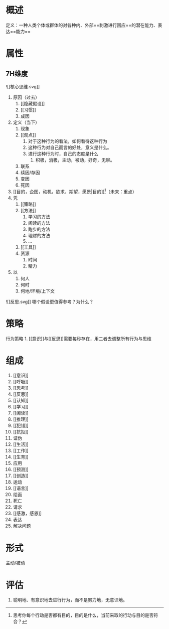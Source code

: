 # 概述
定义：一种人类个体或群体的对各种内、外部==刺激进行回应==的潜在能力、表达==能力==
# 属性
## 7H维度
![[核心思维.svg]]
1. 原因（过去）
	1. [[隐藏假设]]
	2. [[习惯]]
	3. 成因
2. 定义（当下）
	1. 现象
	2. [[观点]]
		1. 对于这种行为的看法，如何看待这种行为
		2. 这种行为对自己而言的好处，意义是什么。
		3. 进行这种行为时，自己的态度是什么
			1. 积极，消极，主动，被动，好奇，无聊。
	3. 联系
	4. 续因/存因
	5. 变因
	6. 死因
3. [[目的，企图，动机，欲求，期望，愿景|目的]][^1]（未来：重点）
4. 凭
	1. [[策略]]
	2. [[方法]]
		1. 学习的方法
		2. 阅读的方法
		3. 跑步的方法
		4. 理财的方法
		5. ...
	3. [[工具]]
	4. 资源
		1. 时间
		2. 精力
5. 以
	1. 何人
	2. 何时
	3. 何地/环境/上下文

![[反思.svg]]
哪个假设更值得参考？为什么？
# 策略
行为策略
	1. [[意识]]与[[反思]]需要每秒存在，用二者去调整所有行为与思维
# 组成
1. [[意识]]
4. [[呼吸]]
3. [[思考]]
5. [[反思]]
2. [[认知]]
6. [[学习]]
7. [[阅读]]
8. [[推理]]
9. [[犯错]]
10. [[抗拒]]
11. 证伪
12. [[生活]]
13. [[工作]]
14. [[生育]]
15. 应用
16. [[预测]]
17. [[创造]]
18.  运动
19. [[语言]]
20. 绘画
21. 死亡
22. 请求
23. [[感激，感恩]]
24. 表达
25. 解决问题

# 形式
 主动/被动
 
# 评估
1. 聪明地、有意识地去进行行为，而不是努力地，无意识地。

[^1]: 思考你每个行动是否都有目的，目的是什么，当前采取的行动与目的是否符合？
